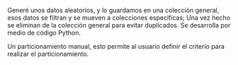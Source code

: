 Generé unos datos aleatorios, y lo guardamos en una colección general, esos datos se filtran y se mueven a colecciones especificas; Una vez hecho se eliminan de la colección general para evitar duplicados. Se desarrolla por medio de código Python.

Un particionamiento manual, esto permite al usuario definir el criterio para realizar el particionamiento.

